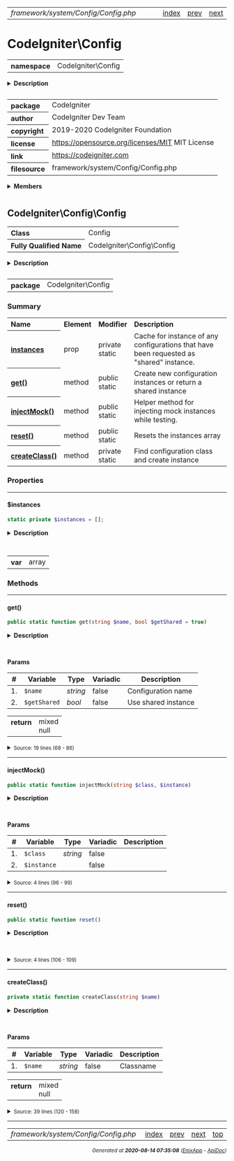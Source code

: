 


 



<table>
<tr>
<td style="width:100%"><em>framework/system/Config/Config.php</em></td>
<td><a href="../../../../../../api/index.md">index</a></td>
<td><a href="../../../../../../api/vendor/codeigniter4/framework/system/Config/BaseService.md">prev</a></td>
<td><a href="../../../../../../api/vendor/codeigniter4/framework/system/Config/DotEnv.md">next</a></td>
</tr>
</table>







# CodeIgniter\Config 
<table style="text-align:left">
<tr><th>namespace</th><td>CodeIgniter\Config</td></tr>
</table>

<details>
<summary style="margin-bottom:12px;"><strong>Description</strong></summary>

<table>
<tr><td>
CodeIgniter
</td></tr>
</table>

<table>
<tr><td>
An open source application development framework for PHP

This content is released under the MIT License (MIT)

Copyright (c) 2014-2019 British Columbia Institute of Technology
Copyright (c) 2019-2020 CodeIgniter Foundation

Permission is hereby granted, free of charge, to any person obtaining a copy
of this software and associated documentation files (the "Software"), to deal
in the Software without restriction, including without limitation the rights
to use, copy, modify, merge, publish, distribute, sublicense, and/or sell
copies of the Software, and to permit persons to whom the Software is
furnished to do so, subject to the following conditions:

The above copyright notice and this permission notice shall be included in
all copies or substantial portions of the Software.

THE SOFTWARE IS PROVIDED "AS IS", WITHOUT WARRANTY OF ANY KIND, EXPRESS OR
IMPLIED, INCLUDING BUT NOT LIMITED TO THE WARRANTIES OF MERCHANTABILITY,
FITNESS FOR A PARTICULAR PURPOSE AND NONINFRINGEMENT. IN NO EVENT SHALL THE
AUTHORS OR COPYRIGHT HOLDERS BE LIABLE FOR ANY CLAIM, DAMAGES OR OTHER
LIABILITY, WHETHER IN AN ACTION OF CONTRACT, TORT OR OTHERWISE, ARISING FROM,
OUT OF OR IN CONNECTION WITH THE SOFTWARE OR THE USE OR OTHER DEALINGS IN
THE SOFTWARE.
</td></tr>
</table>

</details>



<table style="text-align:left">
<tr style="vertical-align:top;">
<th>package</th>
<td>CodeIgniter
</td>
</tr>
<tr style="vertical-align:top;">
<th>author</th>
<td>CodeIgniter Dev Team
</td>
</tr>
<tr style="vertical-align:top;">
<th>copyright</th>
<td>2019-2020 CodeIgniter Foundation
</td>
</tr>
<tr style="vertical-align:top;">
<th>license</th>
<td><a href="https://opensource.org/licenses/MIT">https://opensource.org/licenses/MIT</a>	MIT License
</td>
</tr>
<tr style="vertical-align:top;">
<th>link</th>
<td><a href="https://codeigniter.com">https://codeigniter.com</a>

</td>
</tr>
<tr style="vertical-align:top;">
<th>filesource</th>
<td>framework/system/Config/Config.php
</td>
</tr>
</table>

 

<details>
<summary style="margin-bottom:12px;"><strong>Members</strong></summary>
<table>
<tr><td><a href="../../../../../../api/vendor/codeigniter4/framework/system/Config/AutoloadConfig.md">CodeIgniter\Config\AutoloadConfig</a></td></tr>
<tr><td><a href="../../../../../../api/vendor/codeigniter4/framework/system/Config/BaseConfig.md">CodeIgniter\Config\BaseConfig</a></td></tr>
<tr><td><a href="../../../../../../api/vendor/codeigniter4/framework/system/Config/BaseService.md">CodeIgniter\Config\BaseService</a></td></tr>
<tr><td><a href="../../../../../../api/vendor/codeigniter4/framework/system/Config/Config.md">CodeIgniter\Config\Config</a></td></tr>
<tr><td><a href="../../../../../../api/vendor/codeigniter4/framework/system/Config/DotEnv.md">CodeIgniter\Config\DotEnv</a></td></tr>
<tr><td><a href="../../../../../../api/vendor/codeigniter4/framework/system/Config/ForeignCharacters.md">CodeIgniter\Config\ForeignCharacters</a></td></tr>
<tr><td><a href="../../../../../../api/vendor/codeigniter4/framework/system/Config/Services.md">CodeIgniter\Config\Services</a></td></tr>
<tr><td><a href="../../../../../../api/vendor/codeigniter4/framework/system/Config/View.md">CodeIgniter\Config\View</a></td></tr>
</table>
</details>



 

 
## CodeIgniter\Config\Config

<table style="text-align:left">
<tr><th>Class</th><td>Config</td></tr>
<tr><th>Fully Qualified Name</th><td>CodeIgniter\Config\Config</td></tr>
</table>


<details>
<summary style="margin-bottom:12px;"><strong>Description</strong></summary>

<table>
<tr><td>
Class Config
</td></tr>
</table>


</details>



<table style="text-align:left">
<tr style="vertical-align:top;">
<th>package</th>
<td>CodeIgniter\Config
</td>
</tr>
</table>



### Summary


<table style="text-align:left;">
<tr>
<th>Name</th>
<th>Element</th>
<th>Modifier</th>
<th>Description</th>
</tr>

<tr>
<th><a href="#instances"><strong>instances</strong></a></th>
<td>prop</td>
<td>
private<br>static

</td>
<td>Cache for instance of any configurations that
have been requested as &quot;shared&quot; instance.</td>
</tr>

<tr>
<th><a href="#get"><strong>get</strong>()</a></th>
<td>method</td>
<td>
public<br>static

</td>
<td>Create new configuration instances or return
a shared instance</td>
</tr>
<tr>
<th><a href="#injectMock"><strong>injectMock</strong>()</a></th>
<td>method</td>
<td>
public<br>static

</td>
<td>Helper method for injecting mock instances while testing.</td>
</tr>
<tr>
<th><a href="#reset"><strong>reset</strong>()</a></th>
<td>method</td>
<td>
public<br>static

</td>
<td>Resets the instances array</td>
</tr>
<tr>
<th><a href="#createClass"><strong>createClass</strong>()</a></th>
<td>method</td>
<td>
private<br>static

</td>
<td>Find configuration class and create instance</td>
</tr>

</table>





### Properties


<hr>

#### $instances

```php
static private $instances = [];
```

<details>
<summary style="margin-bottom:12px;"><strong>Description</strong></summary>

<table>
<tr><td>
Cache for instance of any configurations that
have been requested as "shared" instance.
</td></tr>
</table>


</details>



<table style="text-align:left">
</table>




<table>
<tr>
<th style="vertical-align:top;">var</th>
<td>array
</td>
</tr>
</table>







### Methods


<hr>

#### get()

```php
public static function get(string $name, bool $getShared = true)
```

<details>
<summary style="margin-bottom:12px;"><strong>Description</strong></summary>

<table>
<tr><td>
Create new configuration instances or return
a shared instance
</td></tr>
</table>


</details>



<table style="text-align:left">
</table>


**Params**

<table>
<thead>
<tr>
<th>#</th>
<th>Variable</th>
<th>Type</th>
<th>Variadic</th>
<th>Description</th>
</tr>
</thead>
<tbody>

<tr>
<td>1.</td>
<td><code>$name</code></td>
<td><em>string
</em></td>
<td>false</td>
<td>Configuration name</td>
</tr>

<tr>
<td>2.</td>
<td><code>$getShared</code></td>
<td><em>bool
</em></td>
<td>false</td>
<td>Use shared instance</td>
</tr>


</tbody>
</table>



<table>
<tr>
<th style="vertical-align:top;">return</th>
<td>mixed<br>null
</td>
</tr>
</table>





<details>
<summary><small>Source: 19 lines (68 - 86)</small></summary>

```php
public static function get(string $name, bool $getShared = true)
{
	$class = $name;
	if (($pos = strrpos($name, '\\')) !== false)
	{
		$class = substr($name, $pos + 1);
	}

	if (! $getShared)
	{
		return self::createClass($name);
	}

	if (! isset( self::$instances[$class] ))
	{
		self::$instances[$class] = self::createClass($name);
	}
	return self::$instances[$class];
}
```

</details>


<hr>

#### injectMock()

```php
public static function injectMock(string $class, $instance)
```

<details>
<summary style="margin-bottom:12px;"><strong>Description</strong></summary>

<table>
<tr><td>
Helper method for injecting mock instances while testing.
</td></tr>
</table>


</details>



<table style="text-align:left">
</table>


**Params**

<table>
<thead>
<tr>
<th>#</th>
<th>Variable</th>
<th>Type</th>
<th>Variadic</th>
<th>Description</th>
</tr>
</thead>
<tbody>

<tr>
<td>1.</td>
<td><code>$class</code></td>
<td><em>string
</em></td>
<td>false</td>
<td></td>
</tr>

<tr>
<td>2.</td>
<td><code>$instance</code></td>
<td><em>
</em></td>
<td>false</td>
<td></td>
</tr>


</tbody>
</table>








<details>
<summary><small>Source: 4 lines (96 - 99)</small></summary>

```php
public static function injectMock(string $class, $instance)
{
	self::$instances[$class] = $instance;
}
```

</details>


<hr>

#### reset()

```php
public static function reset()
```

<details>
<summary style="margin-bottom:12px;"><strong>Description</strong></summary>

<table>
<tr><td>
Resets the instances array
</td></tr>
</table>


</details>



<table style="text-align:left">
</table>










<details>
<summary><small>Source: 4 lines (106 - 109)</small></summary>

```php
public static function reset()
{
	static::$instances = [];
}
```

</details>


<hr>

#### createClass()

```php
private static function createClass(string $name)
```

<details>
<summary style="margin-bottom:12px;"><strong>Description</strong></summary>

<table>
<tr><td>
Find configuration class and create instance
</td></tr>
</table>


</details>



<table style="text-align:left">
</table>


**Params**

<table>
<thead>
<tr>
<th>#</th>
<th>Variable</th>
<th>Type</th>
<th>Variadic</th>
<th>Description</th>
</tr>
</thead>
<tbody>

<tr>
<td>1.</td>
<td><code>$name</code></td>
<td><em>string
</em></td>
<td>false</td>
<td>Classname</td>
</tr>


</tbody>
</table>



<table>
<tr>
<th style="vertical-align:top;">return</th>
<td>mixed<br>null
</td>
</tr>
</table>





<details>
<summary><small>Source: 39 lines (120 - 158)</small></summary>

```php
private static function createClass(string $name)
{
	if (class_exists($name))
	{
		return new $name();
	}

	$locator = Services::locator();
	$file    = $locator->locateFile($name, 'Config');

	if (empty($file))
	{
		// No file found - check if the class was namespaced
		if (strpos($name, '\\') !== false)
		{
			// Class was namespaced and locateFile couldn't find it
			return null;
		}

		// Check all namespaces
		$files = $locator->search('Config/' . $name);
		if (empty($files))
		{
			return null;
		}

		// Get the first match (prioritizes user and framework)
		$file = reset($files);
	}

	$name = $locator->getClassname($file);

	if (empty($name))
	{
		return null;
	}

	return new $name();
}
```

</details>





 


 
  




<hr>

<table>
<tr>
<td style="width:100%"><em>framework/system/Config/Config.php</em></td>
<td><a href="../../../../../../api/index.md">index</a></td>
<td><a href="../../../../../../api/vendor/codeigniter4/framework/system/Config/BaseService.md">prev</a></td>
<td><a href="../../../../../../api/vendor/codeigniter4/framework/system/Config/DotEnv.md">next</a></td>
<td><a href="#">top</a></td></tr>
</table>




<div style="text-align:right;">

<small>_Generated at **2020-08-14 07:35:08**_ *([EnixApp](https://github.com/enix-app) - [ApiDoc](https://github.com/enix-app/apidoc))*</small>
</div>
